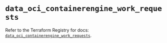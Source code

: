 # `data_oci_containerengine_work_requests`

Refer to the Terraform Registry for docs: [`data_oci_containerengine_work_requests`](https://registry.terraform.io/providers/hashicorp/oci/7.19.0/docs/data-sources/containerengine_work_requests).
